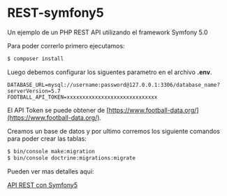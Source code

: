 # REST-symfony5

Un ejemplo de un PHP REST API utilizando el framework Symfony 5.0

Para poder correrlo primero ejecutamos:

```sh
$ composer install
```

Luego debemos configurar los siguentes parametro en el archivo **.env**.

```
DATABASE_URL=mysql://username:password@127.0.0.1:3306/database_name?serverVersion=5.7
FOOTBALL_API_TOKEN=xxxxxxxxxxxxxxxxxxxxxxxxxxxxx
```
El API Token se puede obtener de [https://www.football-data.org/](https://www.football-data.org/).

Creamos un base de datos y por ultimo corremos los siguiente comandos para poder crear las tablas:

```sh
$ bin/console make:migration
$ bin/console doctrine:migrations:migrate
```

Pueden ver mas detalles aquí:

[API REST con Symfony5](https://medium.com/@valentinomantovani/api-rest-con-symfony5-9fdd26e3b7b1)
